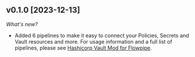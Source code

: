 ## v0.1.0 [2023-12-13]

_What's new?_

- Added 6 pipelines to make it easy to connect your Policies, Secrets and Vault resources and more. For usage information and a full list of pipelines, please see [Hashicorp Vault Mod for Flowpipe](https://hub.flowpipe.io/mods/turbot/vault).
